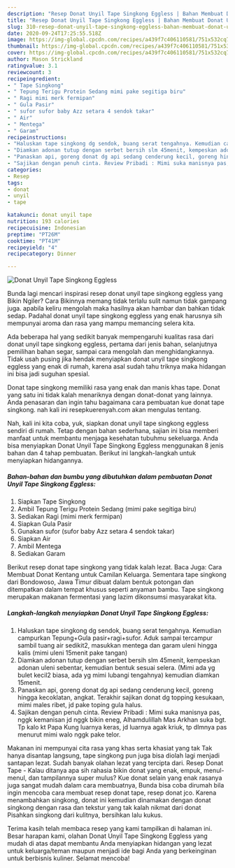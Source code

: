 ```yaml
---
description: "Resep Donat Unyil Tape Singkong Eggless | Bahan Membuat Donat Unyil Tape Singkong Eggless Yang Sempurna"
title: "Resep Donat Unyil Tape Singkong Eggless | Bahan Membuat Donat Unyil Tape Singkong Eggless Yang Sempurna"
slug: 310-resep-donat-unyil-tape-singkong-eggless-bahan-membuat-donat-unyil-tape-singkong-eggless-yang-sempurna
date: 2020-09-24T17:25:55.518Z
image: https://img-global.cpcdn.com/recipes/a439f7c406110581/751x532cq70/donat-unyil-tape-singkong-eggless-foto-resep-utama.jpg
thumbnail: https://img-global.cpcdn.com/recipes/a439f7c406110581/751x532cq70/donat-unyil-tape-singkong-eggless-foto-resep-utama.jpg
cover: https://img-global.cpcdn.com/recipes/a439f7c406110581/751x532cq70/donat-unyil-tape-singkong-eggless-foto-resep-utama.jpg
author: Mason Strickland
ratingvalue: 3.1
reviewcount: 3
recipeingredient:
- " Tape Singkong"
- " Tepung Terigu Protein Sedang mimi pake segitiga biru"
- " Ragi mimi merk fermipan"
- " Gula Pasir"
- " sufor sufor baby Azz setara 4 sendok takar"
- " Air"
- " Mentega"
- " Garam"
recipeinstructions:
- "Haluskan tape singkong dg sendok, buang serat tengahnya. Kemudian campurkan Tepung+Gula pasir+ragi+sufor. Aduk sampai tercampur sambil tuang air sedikit2, masukkan mentega dan garam uleni hingga kalis (mimi uleni 15menit pake tangan)"
- "Diamkan adonan tutup dengan serbet bersih slm 45menit, kempeskan adonan uleni sebentar, kemudian bentuk sesuai selera. (Mimi ada yg bulet kecil2 biasa, ada yg mimi lubangi tengahnya) kemudian diamkan 15menit."
- "Panaskan api, goreng donat dg api sedang cenderung kecil, goreng hingga kecoklatan, angkat. Terakhir sajikan donat dg topping kesukaan, mimi males ribet, jd pake toping gula halus."
- "Sajikan dengan penuh cinta. Review Pribadi : Mimi suka manisnya pas, nggk kemanisan jd nggk bikin eneg, Alhamdulillah Mas Arkhan suka bgt. Tp kalo kt Papa Kung luarnya keras, jd luarnya agak kriuk, tp dlmnya pas menurut mimi walo nggk pake telor."
categories:
- Resep
tags:
- donat
- unyil
- tape

katakunci: donat unyil tape 
nutrition: 193 calories
recipecuisine: Indonesian
preptime: "PT26M"
cooktime: "PT41M"
recipeyield: "4"
recipecategory: Dinner

---
```



![Donat Unyil Tape Singkong Eggless](https://img-global.cpcdn.com/recipes/a439f7c406110581/751x532cq70/donat-unyil-tape-singkong-eggless-foto-resep-utama.jpg)

Bunda lagi mencari inspirasi resep donat unyil tape singkong eggless yang Bikin Ngiler? Cara Bikinnya memang tidak terlalu sulit namun tidak gampang juga. apabila keliru mengolah maka hasilnya akan hambar dan bahkan tidak sedap. Padahal donat unyil tape singkong eggless yang enak harusnya sih mempunyai aroma dan rasa yang mampu memancing selera kita.

Ada beberapa hal yang sedikit banyak mempengaruhi kualitas rasa dari donat unyil tape singkong eggless, pertama dari jenis bahan, selanjutnya pemilihan bahan segar, sampai cara mengolah dan menghidangkannya. Tidak usah pusing jika hendak menyiapkan donat unyil tape singkong eggless yang enak di rumah, karena asal sudah tahu triknya maka hidangan ini bisa jadi suguhan spesial.

Donat tape singkong memiliki rasa yang enak dan manis khas tape. Donat yang satu ini tidak kalah menariknya dengan donat-donat yang lainnya. Anda penasaran dan ingin tahu bagaimana cara pembuatan kue donat tape singkong. nah kali ini resepkuerenyah.com akan mengulas tentang.


Nah, kali ini kita coba, yuk, siapkan donat unyil tape singkong eggless sendiri di rumah. Tetap dengan bahan sederhana, sajian ini bisa memberi manfaat untuk membantu menjaga kesehatan tubuhmu sekeluarga. Anda bisa menyiapkan Donat Unyil Tape Singkong Eggless menggunakan 8 jenis bahan dan 4 tahap pembuatan. Berikut ini langkah-langkah untuk menyiapkan hidangannya.

<!--inarticleads1-->

##### Bahan-bahan dan bumbu yang dibutuhkan dalam pembuatan Donat Unyil Tape Singkong Eggless:

1. Siapkan  Tape Singkong
1. Ambil  Tepung Terigu Protein Sedang (mimi pake segitiga biru)
1. Sediakan  Ragi (mimi merk fermipan)
1. Siapkan  Gula Pasir
1. Gunakan  sufor (sufor baby Azz setara 4 sendok takar)
1. Siapkan  Air
1. Ambil  Mentega
1. Sediakan  Garam


Berikut resep donat tape singkong yang tidak kalah lezat. Baca Juga: Cara Membuat Donat Kentang untuk Camilan Keluarga. Sementara tape singkong dari Bondowoso, Jawa Timur dibuat dalam bentuk potongan dan ditempatkan dalam tempat khusus seperti anyaman bambu. Tape singkong merupakan makanan fermentasi yang lazim dikonsumsi masyarakat kita. 

<!--inarticleads2-->

##### Langkah-langkah menyiapkan Donat Unyil Tape Singkong Eggless:

1. Haluskan tape singkong dg sendok, buang serat tengahnya. Kemudian campurkan Tepung+Gula pasir+ragi+sufor. Aduk sampai tercampur sambil tuang air sedikit2, masukkan mentega dan garam uleni hingga kalis (mimi uleni 15menit pake tangan)
1. Diamkan adonan tutup dengan serbet bersih slm 45menit, kempeskan adonan uleni sebentar, kemudian bentuk sesuai selera. (Mimi ada yg bulet kecil2 biasa, ada yg mimi lubangi tengahnya) kemudian diamkan 15menit.
1. Panaskan api, goreng donat dg api sedang cenderung kecil, goreng hingga kecoklatan, angkat. Terakhir sajikan donat dg topping kesukaan, mimi males ribet, jd pake toping gula halus.
1. Sajikan dengan penuh cinta. Review Pribadi : Mimi suka manisnya pas, nggk kemanisan jd nggk bikin eneg, Alhamdulillah Mas Arkhan suka bgt. Tp kalo kt Papa Kung luarnya keras, jd luarnya agak kriuk, tp dlmnya pas menurut mimi walo nggk pake telor.


Makanan ini mempunyai cita rasa yang khas serta khasiat yang tak Tak hanya disantap langsung, tape singkong pun juga bisa diolah lagi menjadi santapan lezat. Sudah banyak olahan lezat yang tercipta dari. Resep Donat Tape - Kalau ditanya apa sih rahasia bikin donat yang enak, empuk, menul-menul, dan tampilannya super mulus? Kue donat selain yang enak rasanya juga sangat mudah dalam cara membuatnya, Bunda bisa coba dirumah bila ingin mencoba cara membuat resep donat tape, resep donat jco. Karena menambahkan singkong, donat ini kemudian dinamakan dengan donat singkong dengan rasa dan tekstur yang tak kalah nikmat dari donat Pisahkan singkong dari kulitnya, bersihkan lalu kukus. 

Terima kasih telah membaca resep yang kami tampilkan di halaman ini. Besar harapan kami, olahan Donat Unyil Tape Singkong Eggless yang mudah di atas dapat membantu Anda menyiapkan hidangan yang lezat untuk keluarga/teman maupun menjadi ide bagi Anda yang berkeinginan untuk berbisnis kuliner. Selamat mencoba!
